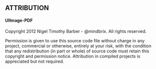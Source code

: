 ## ATTRIBUTION

#### UIImage-PDF
Copyright 2012 Nigel Timothy Barber - @mindbrix. All rights reserved.

Permission is given to use this source code file without charge in any project, commercial or otherwise, entirely at your risk, with the condition that any redistribution (in part or whole) of source code must retain this copyright and permission notice. Attribution in compiled projects is appreciated but not required.